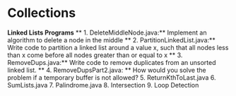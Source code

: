 # Collections

**Linked Lists Programs**
 ** 1. DeleteMiddleNode.java:** Implement an algorithm to delete a node in the middle
**  2. PartitionLinkedList.java:**  Write code to partition a linked list around a value x, such that all nodes less than x come before all         nodes greater than or equal to x
 ** 3. RemoveDups.java:** Write code to remove duplicates from an unsorted linked list.
 ** 4. RemoveDupsPart2.java: ** How would you solve the problem if a temporary buffer is not allowed?
  5. ReturnKthToLast.java
  6. SumLists.java
  7. Palindrome.java
  8. Intersection
  9. Loop Detection
